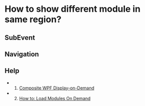 # How to show different module in same region?

## SubEvent

## Navigation

## Help
* 1. [Composite WPF Display-on-Demand](http://www.codeproject.com/Articles/41931/Composite-WPF-Display-on-Demand)
* 2. [How to: Load Modules On Demand](https://msdn.microsoft.com/en-us/library/ff921071.aspx)
